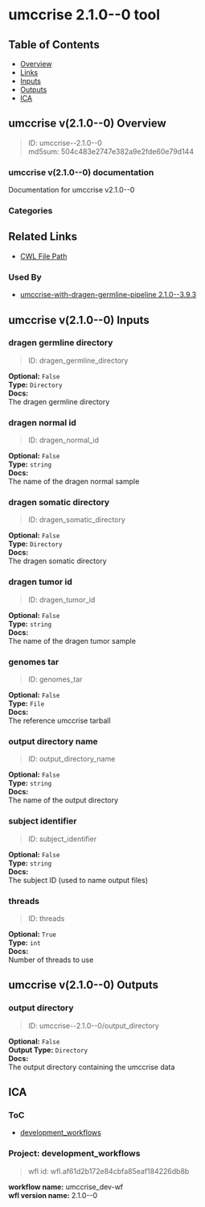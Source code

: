 
umccrise 2.1.0--0 tool
======================

## Table of Contents
  
- [Overview](#umccrise-v210--0-overview)  
- [Links](#related-links)  
- [Inputs](#umccrise-v210--0-inputs)  
- [Outputs](#umccrise-v210--0-outputs)  
- [ICA](#ica)  


## umccrise v(2.1.0--0) Overview



  
> ID: umccrise--2.1.0--0  
> md5sum: 504c483e2747e382a9e2fde60e79d144

### umccrise v(2.1.0--0) documentation
  
Documentation for umccrise v2.1.0--0

### Categories
  


## Related Links
  
- [CWL File Path](../../../../../../tools/umccrise/2.1.0--0/umccrise__2.1.0--0.cwl)  


### Used By
  
- [umccrise-with-dragen-germline-pipeline 2.1.0--3.9.3](../../../workflows/umccrise-with-dragen-germline-pipeline/2.1.0--3.9.3/umccrise-with-dragen-germline-pipeline__2.1.0--3.9.3.md)  

  


## umccrise v(2.1.0--0) Inputs

### dragen germline directory



  
> ID: dragen_germline_directory
  
**Optional:** `False`  
**Type:** `Directory`  
**Docs:**  
The dragen germline directory


### dragen normal id



  
> ID: dragen_normal_id
  
**Optional:** `False`  
**Type:** `string`  
**Docs:**  
The name of the dragen normal sample


### dragen somatic directory



  
> ID: dragen_somatic_directory
  
**Optional:** `False`  
**Type:** `Directory`  
**Docs:**  
The dragen somatic directory


### dragen tumor id



  
> ID: dragen_tumor_id
  
**Optional:** `False`  
**Type:** `string`  
**Docs:**  
The name of the dragen tumor sample


### genomes tar



  
> ID: genomes_tar
  
**Optional:** `False`  
**Type:** `File`  
**Docs:**  
The reference umccrise tarball


### output directory name



  
> ID: output_directory_name
  
**Optional:** `False`  
**Type:** `string`  
**Docs:**  
The name of the output directory


### subject identifier



  
> ID: subject_identifier
  
**Optional:** `False`  
**Type:** `string`  
**Docs:**  
The subject ID (used to name output files)


### threads



  
> ID: threads
  
**Optional:** `True`  
**Type:** `int`  
**Docs:**  
Number of threads to use

  


## umccrise v(2.1.0--0) Outputs

### output directory



  
> ID: umccrise--2.1.0--0/output_directory  

  
**Optional:** `False`  
**Output Type:** `Directory`  
**Docs:**  
The output directory containing the umccrise data
  

  


## ICA

### ToC
  
- [development_workflows](#project-development_workflows)  


### Project: development_workflows


> wfl id: wfl.af61d2b172e84cbfa85eaf184226db8b  

  
**workflow name:** umccrise_dev-wf  
**wfl version name:** 2.1.0--0  

  

